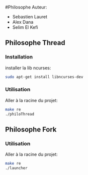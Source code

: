#Philosophe
Auteur:
  * Sebastien Lauret
  * Alex Dana
  * Selim El Kefi

## Philosophe Thread

### Installation
installer la lib ncurses:
```bash
sudo apt-get install libncurses-dev
```

### Utilisation
Aller à la racine du projet:
```bash
make re
./philoThread
```

## Philosophe Fork

### Utilisation
Aller à la racine du projet:
```bash
make re
./launcher
```
